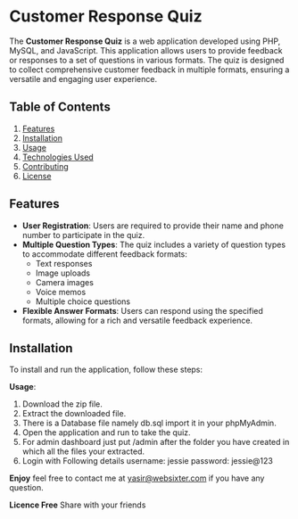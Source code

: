 # Customer Response Quiz

The **Customer Response Quiz** is a web application developed using PHP, MySQL, and JavaScript. This application allows users to provide feedback or responses to a set of questions in various formats. The quiz is designed to collect comprehensive customer feedback in multiple formats, ensuring a versatile and engaging user experience.

## Table of Contents

1. [Features](#features)
2. [Installation](#installation)
3. [Usage](#usage)
4. [Technologies Used](#technologies-used)
5. [Contributing](#contributing)
6. [License](#license)

## Features

- **User Registration**: Users are required to provide their name and phone number to participate in the quiz.
- **Multiple Question Types**: The quiz includes a variety of question types to accommodate different feedback formats:
  - Text responses
  - Image uploads
  - Camera images
  - Voice memos
  - Multiple choice questions
- **Flexible Answer Formats**: Users can respond using the specified formats, allowing for a rich and versatile feedback experience.

## Installation

To install and run the application, follow these steps:

**Usage**:
   1. Download the zip file.
   2. Extract the downloaded file.
   3. There is a Database file namely db.sql import it in your phpMyAdmin.
   4. Open the application and run to take the quiz.
   5. For admin dashboard just put /admin after the folder you have created in which all the files your extracted.
   6. Login with Following details
      username: jessie
      password: jessie@123

**Enjoy**
feel free to contact me at yasir@websixter.com if you have any question.

**Licence Free**
Share with your friends


